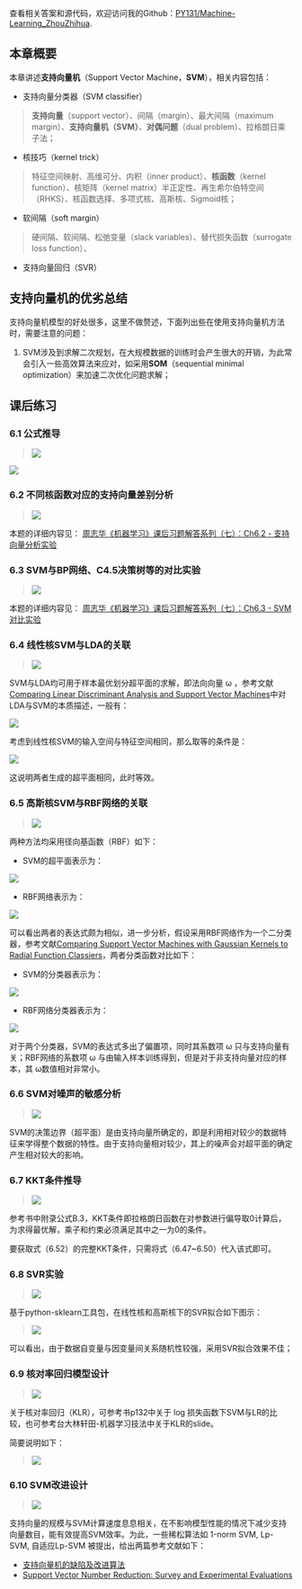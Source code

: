 查看相关答案和源代码，欢迎访问我的Github：[PY131/Machine-Learning_ZhouZhihua](https://github.com/PY131/Machine-Learning_ZhouZhihua).

## 本章概要 ##

本章讲述**支持向量机**（Support Vector Machine，**SVM**），相关内容包括：

- 支持向量分类器（SVM classifier）

> **支持向量**（support vector）、间隔（margin）、最大间隔（maximum margin）、**支持向量机（SVM）**、**对偶问题**（dual problem）、拉格朗日乘子法；

- 核技巧（kernel trick）

> 特征空间映射、高维可分、内积（inner product）、**核函数**（kernel function）、核矩阵（kernel matrix）半正定性、再生希尔伯特空间（RHKS）、核函数选择、多项式核、高斯核、Sigmoid核；

- 软间隔（soft margin）

> 硬间隔、软间隔、松弛变量（slack variables）、替代损失函数（surrogate loss function）、

- 支持向量回归（SVR）

## 支持向量机的优劣总结 ##

支持向量机模型的好处很多，这里不做赘述，下面列出些在使用支持向量机方法时，需要注意的问题：

1. SVM涉及到求解二次规划，在大规模数据的训练时会产生很大的开销，为此常会引入一些高效算法来应对，如采用**SOM**（sequential minimal optimization）来加速二次优化问题求解；	

## 课后练习 ##

### 6.1 公式推导 ###
> ![](Ch6/6.1.png)

![](Ch6/6.1.1.jpg)

### 6.2 不同核函数对应的支持向量差别分析 ###
> ![](Ch6/6.2.png)

本题的详细内容见：
[周志华《机器学习》课后习题解答系列（七）：Ch6.2 - 支持向量分析实验](http://blog.csdn.net/snoopy_yuan/article/details/74381508)

### 6.3 SVM与BP网络、C4.5决策树等的对比实验 ###
> ![](Ch6/6.3.png)

本题的详细内容见：
[周志华《机器学习》课后习题解答系列（七）：Ch6.3 - SVM对比实验](http://blog.csdn.net/snoopy_yuan/article/details/74530017)

### 6.4 线性核SVM与LDA的关联 ###
> ![](Ch6/6.4.png)

SVM与LDA均可用于样本最优划分超平面的求解，即法向向量 ω ，参考文献[Comparing Linear Discriminant Analysis and Support Vector Machines](http://download.springer.com/static/pdf/220/bok%253A978-3-540-36077-3.pdf?originUrl=https%3A%2F%2Flink.springer.com%2Fbook%2F10.1007%2F3-540-36077-8&token2=exp=1499156737~acl=%2Fstatic%2Fpdf%2F220%2Fbok%25253A978-3-540-36077-3.pdf%3ForiginUrl%3Dhttps%253A%252F%252Flink.springer.com%252Fbook%252F10.1007%252F3-540-36077-8*~hmac=7ab56d6335ba31c0ad0976c5f392ad4e41276365968e3f55595b189ce3c2d6c1#page=116)中对LDA与SVM的本质描述，一般有：

![](Ch6/6.4.1.png)

考虑到线性核SVM的输入空间与特征空间相同，那么取等的条件是：

![](Ch6/6.4.2.png)

这说明两者生成的超平面相同，此时等效。

### 6.5 高斯核SVM与RBF网络的关联 ###
> ![](Ch6/6.5.png)

两种方法均采用径向基函数（RBF）如下：

 - SVM的超平面表示为：

![](Ch6/6.5.1.png)

 - RBF网络表示为：

![](Ch6/6.5.2.png)

可以看出两者的表达式颇为相似，进一步分析，假设采用RBF网络作为一个二分类器，参考文献[Comparing Support Vector Machines with Gaussian Kernels to Radial Function Classiers](http://www.svms.org/comparison/Scholkopfetal1996.pdf)，两者分类函数对比如下：

 - SVM的分类器表示为：

![](Ch6/6.5.3.png)

 - RBF网络分类器表示为：

![](Ch6/6.5.4.png)

对于两个分类器，SVM的表达式多出了偏置项，同时其系数项 ω 只与支持向量有关；RBF网络的系数项 ω 与由输入样本训练得到，但是对于非支持向量对应的样本，其 ω数值相对非常小。

### 6.6 SVM对噪声的敏感分析 ###
> ![](Ch6/6.6.png)

SVM的决策边界（超平面）是由支持向量所确定的，即是利用相对较少的数据特征来学得整个数据的特性。由于支持向量相对较少，其上的噪声会对超平面的确定产生相对较大的影响。

### 6.7 KKT条件推导 ###
> ![](Ch6/6.7.png)

参考书中附录公式B.3，KKT条件即拉格朗日函数在对参数进行偏导取0计算后，为求得最优解，乘子和约束必须满足其中之一为0的条件。

要获取式（6.52）的完整KKT条件，只需将式（6.47~6.50）代入该式即可。

### 6.8 SVR实验 ###
> ![](Ch6/6.8.png)

基于python-sklearn工具包，在线性核和高斯核下的SVR拟合如下图示：

> ![](Ch6/6.8.svr.png)

可以看出，由于数据自变量与因变量间关系随机性较强，采用SVR拟合效果不佳；

### 6.9 核对率回归模型设计 ###
> ![](Ch6/6.9.png)

关于核对率回归（KLR），可参考书p132中关于 log 损失函数下SVM与LR的比较，也可参考台大林轩田-机器学习技法中关于KLR的slide。

简要说明如下：
> ![](Ch6/6.9.ans.jpg)

### 6.10 SVM改进设计 ###
> ![](Ch6/6.10.png)

支持向量的规模与SVM计算速度息息相关，在不影响模型性能的情况下减少支持向量数目，能有效提高SVM效率。为此，一些稀松算法如 1-norm SVM, Lp-SVM, 自适应Lp-SVM 被提出，给出两篇参考文献如下：

 - [支持向量机的缺陷及改进算法](http://kns.cnki.net/KCMS/detail/detail.aspx?dbcode=CJFQ&dbname=CJFD2012&filename=JYXH201202003&uid=WEEvREcwSlJHSldRa1FhdXNXYXJwMHZqcDBjcTY4OENDZUZoU3RINlVXRT0=$9A4hF_YAuvQ5obgVAqNKPCYcEjKensW4ggI8Fm4gTkoUKaID8j8gFw!!&v=MDYxNzVoVTd6QUx6VFRackc0SDlQTXJZOUZaNFI4ZVgxTHV4WVM3RGgxVDNxVHJXTTFGckNVUkwyZllPUnFGeXo=)
 - [Support Vector Number Reduction: Survey and Experimental Evaluations](http://ieeexplore.ieee.org/document/6623200/)

